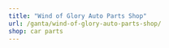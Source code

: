 ```yaml
---
title: "Wind of Glory Auto Parts Shop"
url: /ganta/wind-of-glory-auto-parts-shop/
shop: car parts
---
```

